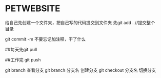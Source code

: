 # PETWEBSITE

给自己先创建一个文件夹，把自己写的代码提交到文件夹
先git add . //提交整个目录

git commit -m 不要忘记加注释，干了什么

##每天先git pull

##工作完 git push

git branch 查看分支
git branch 分支名 创建分支
git checkout 分支名 切换分支
